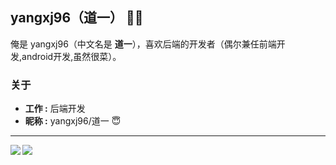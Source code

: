 ## yangxj96（道一） 👨‍💻

俺是 yangxj96（中文名是 **道一**），喜欢后端的开发者（偶尔兼任前端开发,android开发,虽然很菜）。

### 关于

- **工作 :** 后端开发
- **昵称 :** yangxj96/道一 :innocent:

---

<img align="left" src="https://github-readme-stats.vercel.app/api/top-langs/?username=yangxj96&theme=tokyonight&hide=python,shell" />
<img align="left" src="https://github-readme-stats.vercel.app/api?username=yangxj96&show_icons=true&theme=tokyonight&line_height=40&v=5" />
